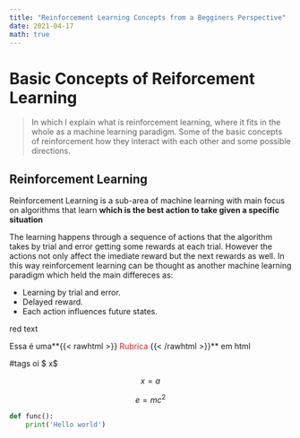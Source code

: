 ```yaml
---
title: "Reinforcement Learning Concepts from a Begginers Perspective"
date: 2021-04-17
math: true
---
```


# Basic Concepts of Reiforcement Learning
>In which I explain what is reinforcement learning, where it fits in the whole as a machine learning paradigm.
>Some of the basic concepts of reinforcement how they interact with each other and some possible directions.


## Reinforcement Learning

Reinforcement Learning is a sub-area of machine learning with main focus on algorithms that learn **which is the best action to take given a specific situation**

The learning happens through a sequence of actions that the algorithm takes by trial and error getting some rewards at each trial. However the actions not only affect the imediate reward but the next rewards as well. In this way reinforcement learning can be thought as another machine learning paradigm which held the main differeces as:

- Learning by trial and error.
- Delayed reward.
- Each action influences future states.


<p class="red">red text</p>

Essa é uma**{{< rawhtml >}}
<span style="color: #e01f1f;">  Rubrica </span>
{{< /rawhtml >}}** em html

#tags  oi $ x$

$$x=a$$

$$ e = mc^2 $$

```python 
def func():
    print('Hello world')

```



